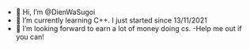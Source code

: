 - 👋 Hi, I’m @DienWaSugoi
- 🌱 I’m currently learning C++. I just started since 13/11/2021
- 💞️ I’m looking forward to earn a lot of money doing cs.
-Help me out if you can!
